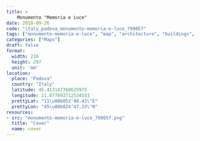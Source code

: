 ```yaml
---
title: > 
    Monumento "Memoria e Luce"
date: 2018-09-26
code: "italy_padova_monumento-memoria-e-luce_799057"
tags: ["monumento-memoria-e-luce", "map", "architecture", "buildings", "Padova", "Italy"]
categories: ["Maps"]
draft: false
format:
  width: 210
  height: 297
  unit: 'mm'
location:
  place: "Padova"
  country: "Italy"
  latitude: 45.413147760625975
  longitude: 11.877893712534553
  prettyLat: "11\u00b052'40.41\"E"
  prettyLon: "45\u00b024'47.33\"N"
resources:
- src: "monumento-memoria-e-luce_799057.png"
  title: "Cover"
  name: cover
---
```

